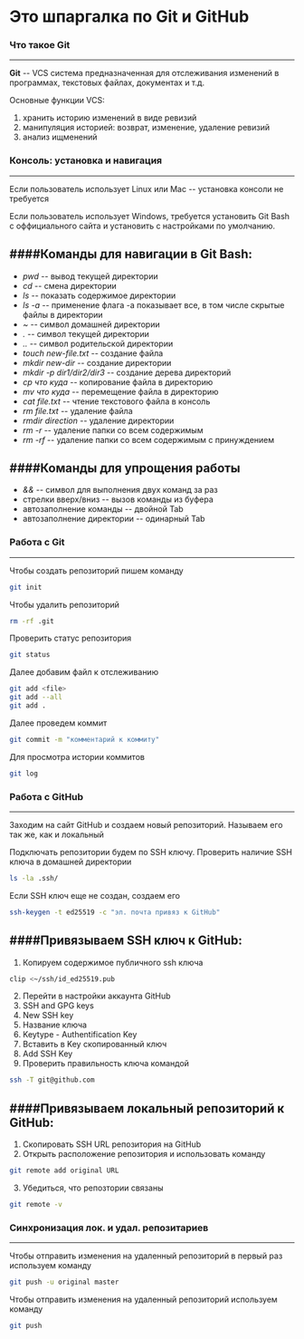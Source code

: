 # Это шпаргалка по Git и GitHub

### Что такое Git
-----------------
**Git** -- VCS система предназначенная для отслеживания изменений в программах,
текстовых файлах, документах и т.д.

Основные функции VCS:
1. хранить историю изменений в виде ревизий
2. манипуляция историей: возврат, изменение, удаление ревизий
3. анализ ищменений

### Консоль: установка и навигация
----------------------------------
Если пользователь использует Linux или Mac -- установка консоли не требуется

Если пользователь использует Windows, требуется установить Git Bash с оффициального сайта
и установить с настройками по умолчанию.

####Команды для навигации в Git Bash:
---------------------------------
- *pwd* -- вывод текущей директории
- *cd* -- смена директории
- *ls* -- показать содержимое директории
- *ls -a* -- применение флага -a показывает все, в том числе скрытые файлы в директории
- *~* -- символ домашней директории
- *.* -- символ текущей директории
- *..* -- символ родительской директории
- *touch new-file.txt* -- создание файла 
- *mkdir new-dir* -- создание директории
- *mkdir -p dir1/dir2/dir3* -- создание дерева директорий
- *cp что куда* -- копирование файла в директорию
- *mv что куда* -- перемещение файла в директорию
- *cat file.txt* -- чтение текстового файла в консоль
- *rm file.txt* -- удаление файла
- *rmdir direction* -- удаление директории
- *rm -r* -- удаление папки со всем содержимым
- *rm -rf* -- удаление папки со всем содержимым с принуждением

####Команды для упрощения работы
----------------------------
- *&&* -- символ для выполнения двух команд за раз
- стрелки вверх/вниз -- вызов команды из буфера
- автозаполнение команды -- двойной Tab
- автозаполнение директории -- одинарный Tab


### Работа с Git
----------------
Чтобы создать репозиторий пишем команду
```bash
git init
```
Чтобы удалить репозиторий
```bash
rm -rf .git
```
Проверить статус репозитория
```bash
git status
```

Далее добавим файл к отслеживанию
```bash
git add <file>
git add --all
git add .
``` 

Далее проведем коммит
```bash
git commit -m "комментарий к коммиту"
```

Для просмотра истории коммитов
```bash
git log
```

### Работа с GitHub
-------------------
Заходим на сайт GitHub и создаем новый репозиторий. Называем его так же, как и локальный

Подключать репозитории будем по SSH ключу. Проверить наличие SSH ключа в домашней директории
```bash
ls -la .ssh/
```

Если SSH ключ еще не создан, создаем его
```bash
ssh-keygen -t ed25519 -c "эл. почта привяз к GitHub"
```

####Привязываем SSH ключ к GitHub:
----------------------------------
1. Копируем содержимое публичного ssh ключа
```bash
clip <~/ssh/id_ed25519.pub
```
2. Перейти в настройки аккаунта GitHub
3. SSH and GPG keys
4. New SSH key
5. Название ключа
6. Keytype - Authentification Key
7. Вставить в Key скопированный ключ
8. Add SSH Key
9. Проверить правильность ключа командой
```bash
ssh -T git@github.com
```

####Привязываем локальный репозиторий к GitHub:
-----------------------------------------------
1. Скопировать SSH URL репозитория на GitHub
2. Открыть расположение репозитория и использовать команду
```bash
git remote add original URL
```
3. Убедиться, что репозтории связаны
```bash
git remote -v
```

### Синхронизация лок. и удал. репозитариев
-------------------------------------------
Чтобы отправить изменения на удаленный репозиторий в первый раз используем команду
```bash
git push -u original master
```
Чтобы отправить изменения на удаленный репозиторий используем команду
```bash
git push
```